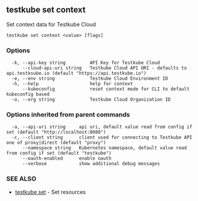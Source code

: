 ## testkube set context

Set context data for Testkube Cloud

```
testkube set context <value> [flags]
```

### Options

```
  -k, --api-key string         API Key for Testkube Cloud
      --cloud-api-uri string   Testkube Cloud API URI - defaults to api.testksube.io (default "https://api.testkube.io")
  -e, --env string             Testkube Cloud Environment ID
  -h, --help                   help for context
      --kubeconfig             reset context mode for CLI to default kubeconfig based
  -o, --org string             Testkube Cloud Organization ID
```

### Options inherited from parent commands

```
  -a, --api-uri string     api uri, default value read from config if set (default "http://localhost:8088")
  -c, --client string      client used for connecting to Testkube API one of proxy|direct (default "proxy")
      --namespace string   Kubernetes namespace, default value read from config if set (default "testkube")
      --oauth-enabled      enable oauth
      --verbose            show additional debug messages
```

### SEE ALSO

* [testkube set](testkube_set.md)	 - Set resources

